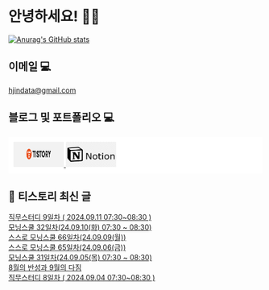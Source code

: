 # 안녕하세요! 🙋‍♂️

[![Anurag's GitHub stats](https://github-readme-stats.vercel.app/api?username=HGJin)](https://github.com/anuraghazra/github-readme-stats)
<!--
[![Top Langs](https://github-readme-stats.vercel.app/api/top-langs/?username=HGJin&layout=compact&hide=r,jupyter%20notebook,c%23&exclude_repo=roharui.github.io)](https://github.com/anuraghazra/github-readme-stats)
-->
<!--
## 이런 환경에 익숙해요✍🏼

## 언어

<p>
  <img alt="" src= "https://img.shields.io/badge/JavaScript-F7DF1E?style=flat-square&logo=JavaScript&logoColor=white"/> 
  <img alt="" src= "https://img.shields.io/badge/TypeScript-black?logo=typescript&logoColor=blue"/>
</p>
-->
## 이메일 💻

hjindata@gmail.com

## 블로그 및 포트폴리오 💻

<div style="display: flex; flex-direction: row;background-color: white;padding: 10px;">
    <div style="margin-right: 10px;">
        <a href="https://hjindata.tistory.com/">
            <img src="https://github.com/HGJin/tistory/blob/main/logo/tistory1.png?raw=true" width="100" height="50" />
        </a>
        <a href="https://adventurous-pamphlet-28c.notion.site/DA-Data-Analyst-d609592479e144c9ba8ea716122ef05c/">
            <img src="https://github.com/HGJin/tistory/blob/e35e6767cef7d139a31c75581ae47e5a76940263/logo/notion.png?raw=true" width="100" height="50" />
        </a>
    </div>
</div>

## 📝 티스토리 최신 글

<a href=https://hjindata.tistory.com/346>직무스터디 9일차 ( 2024.09.11 07:30~08:30 )</a></br><a href=https://hjindata.tistory.com/345>모닝스쿨 32일차(24.09.10(화) 07:30 ~ 08:30)</a></br><a href=https://hjindata.tistory.com/343>스스로 모닝스쿨 66일차(24.09.09(월))</a></br><a href=https://hjindata.tistory.com/342>스스로 모닝스쿨 65일차(24.09.06(금))</a></br><a href=https://hjindata.tistory.com/341>모닝스쿨 31일차(24.09.05(목) 07:30 ~ 08:30)</a></br><a href=https://hjindata.tistory.com/340>8월의 반성과 9월의 다짐</a></br><a href=https://hjindata.tistory.com/339>직무스터디 8일차 ( 2024.09.04 07:30~08:30 )</a></br>